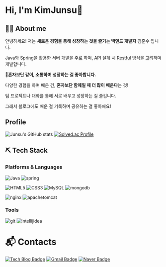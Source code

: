 # Hi, I'm KimJunsu👋

## 🙋‍♂️ About me

안녕하세요! 저는 **새로운 경험을 통해 성장하는 것을 즐기는 백엔드 개발자** 김준수 입니다.

Java와 Spring을 활용한 서버 개발을 주로 하며, API 설계 시 Restful 방식을 고려하며 개발합니다.

💬**혼자보단 같이, 소통하며 성장하는 걸 좋아합니다.**

다양한 경험을 하며 배운 건, **혼자보단 함께일 때 더 많이 배운다**는 것!

팀 프로젝트나 대화를 통해 서로 배우고 성장하는 걸 즐깁니다.

그래서 블로그에도 배운 걸 기록하며 공유하는 걸 좋아해요!

## Profile
![Junsu's GitHub stats](https://github-readme-stats.vercel.app/api?username=asdg2795&show_icons=true&theme=radical)
[![Solved.ac Profile](http://mazassumnida.wtf/api/v2/generate_badge?boj=asdg2795)](https://solved.ac/asdg2795/)

⛏️ Tech Stack
--
### Platforms & Languages
![Java](https://img.shields.io/badge/Java-007396.svg?&style=for-the-badge&logo=Java&logoColor=white)
![spring](https://img.shields.io/badge/spring-6DB33F.svg?&style=for-the-badge&logo=spring&logoColor=white)

![HTML5](https://img.shields.io/badge/HTML5-E34F26.svg?&style=for-the-badge&logo=HTML5&logoColor=white)
![CSS3](https://img.shields.io/badge/CSS3-1572B6.svg?&style=for-the-badge&logo=CSS3&logoColor=white)
![MySQL](https://img.shields.io/badge/MySQL-4479A1.svg?&style=for-the-badge&logo=MySQL&logoColor=white)
![mongodb](https://img.shields.io/badge/mongodb-47A248.svg?&style=for-the-badge&logo=mongodb&logoColor=white)

![nginx](https://img.shields.io/badge/nginx-009639.svg?&style=for-the-badge&logo=nginx&logoColor=white)
![apachetomcat](https://img.shields.io/badge/apachetomcat-F8DC75.svg?&style=for-the-badge&logo=apachetomcat&logoColor=white)

### Tools
![git](https://img.shields.io/badge/git-F05032.svg?&style=for-the-badge&logo=git&logoColor=white)
![intellijidea](https://img.shields.io/badge/intellijidea-000000.svg?&style=for-the-badge&logo=intellijidea&logoColor=white)

# :mailbox_with_mail: Contacts
[![Tech Blog Badge](http://img.shields.io/badge/-Tech%20blog-black?style=flat-square&logo=velog&link=https://velog.io/@mangez_js)](https://velog.io/@mangez_js)
[![Gmail Badge](https://img.shields.io/badge/Gmail-d14836?style=flat-square&logo=Gmail&logoColor=white&link=mailto:kjs25682795@gmail.com)](mailto:kjs25682795@gmail.com)
[![Naver Badge](https://img.shields.io/badge/Naver-03C75A?style=flat-square&logo=Naver&logoColor=white&link=mailto:asdg2795@naver.com)](mailto:asdg2795@naver.com)
